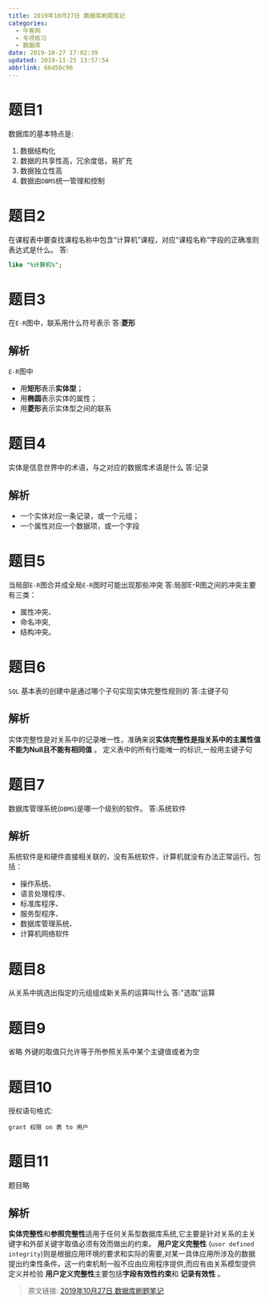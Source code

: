 ```yaml
---
title: 2019年10月27日 数据库刷题笔记
categories: 
  - 牛客网
  - 专项练习
  - 数据库
date: 2019-10-27 17:02:39
updated: 2019-11-25 13:57:54
abbrlink: 66d50c96
---
```

<!--SSTStart-->
# 题目1
数据库的基本特点是:
1. 数据结构化
2. 数据的共享性高，冗余度低，易扩充
3. 数据独立性高
4. 数据由`DBMS`统一管理和控制

# 题目2
在课程表中要查找课程名称中包含“计算机”课程，对应“课程名称”字段的正确准则表达式是什么。
答:
```sql
like "%计算机%";
```
# 题目3
在`E-R`图中，联系用什么符号表示
答:**菱形**
## 解析
`E-R`图中
- 用**矩形**表示**实体型**；
- 用**椭圆**表示实体的属性；
- 用**菱形**表示实体型之间的联系

# 题目4
实体是信息世界中的术语，与之对应的数据库术语是什么
答:记录
## 解析
- 一个实体对应一条记录，或一个元组；
- 一个属性对应一个数据项，或一个字段

# 题目5
当局部`E-R`图合并成全局`E-R`图时可能出现那些冲突
答:局部E-R图之间的冲突主要有三类：
- 属性冲突、
- 命名冲突,
- 结构冲突。

# 题目6
`SQL` 基本表的创建中是通过哪个子句实现实体完整性规则的
答:主键子句
## 解析
实体完整性是对关系中的记录唯一性，准确来说**实体完整性是指关系中的主属性值不能为Null且不能有相同值** 。
 定义表中的所有行能唯一的标识,一般用主键子句
 
# 题目7
数据库管理系统(`DBMS`)是哪一个级别的软件。
答:系统软件
## 解析
系统软件是和硬件直接相关联的，没有系统软件，计算机就没有办法正常运行。包括：
- 操作系统、
- 语言处理程序、
- 标准库程序、
- 服务型程序、
- 数据库管理系统、
- 计算机网络软件

# 题目8
从关系中挑选出指定的元组组成新关系的运算叫什么
答:"选取"运算
# 题目9
省略
外键的取值只允许等于所参照关系中某个主键值或者为空
# 题目10
授权语句格式:
```
grant 权限 on 表 to 用户
```
# 题目11
题目略
## 解析
**实体完整性**和**参照完整性**适用于任何关系型数据库系统,它主要是针对关系的主关键字和外部关键字取值必须有效而做出的约束。
**用户定义完整性** (`user defined integrity`)则是根据应用环境的要求和实际的需要,对某一具体应用所涉及的数据提出约束性条件。这一约束机制一般不应由应用程序提供,而应有由关系模型提供定义并检验
**用户定义完整性**主要包括**字段有效性约束**和 **记录有效性** 。
<!--SSTStop-->

>原文链接: [2019年10月27日 数据库刷题笔记](https://lanlan2017.github.io/blog/66d50c96/)
